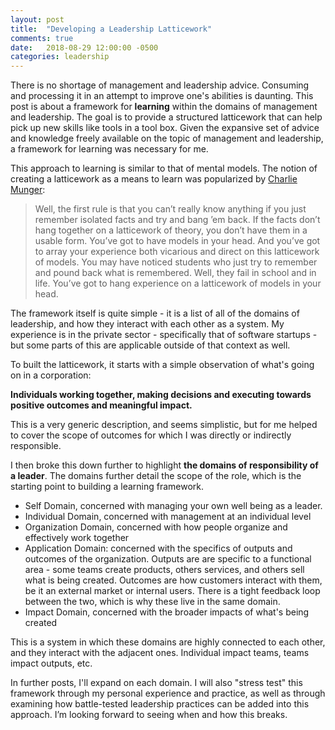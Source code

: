 ```yaml
---
layout: post
title:  "Developing a Leadership Latticework"
comments: true
date:   2018-08-29 12:00:00 -0500
categories: leadership
---
```

There is no shortage of management and leadership advice. Consuming and processing it in an attempt to improve one's abilities is daunting. This post is about a framework for **learning** within the domains of management and leadership. The goal is to provide a structured latticework that can help pick up new skills like tools in a tool box. Given the expansive set of advice and knowledge freely available on the topic of management and leadership, a framework for learning was necessary for me.

This approach to learning is similar to that of mental models. The notion of creating a latticework as a means to learn was popularized by [Charlie Munger](https://old.ycombinator.com/munger.html):

>Well, the first rule is that you can’t really know anything if you just remember isolated facts and try and bang ’em back. If the facts don’t hang together on a latticework of theory, you don’t have them in a usable form. You’ve got to have models in your head. And you’ve got to array your experience both vicarious and direct on this latticework of models. You may have noticed students who just try to remember and pound back what is remembered. Well, they fail in school and in life. You’ve got to hang experience on a latticework of models in your head.

The framework itself is quite simple - it is a list of all of the domains of leadership, and how they interact with each other as a system. My experience is in the private sector - specifically that of software startups - but some parts of this are applicable outside of that context as well.

To built the latticework, it starts with a simple observation of what's going on in a corporation:

**Individuals working together, making decisions and executing towards positive outcomes and meaningful impact.** 

This is a very generic description, and seems simplistic, but for me helped to cover the scope of outcomes for which I was directly or indirectly responsible.

I then broke this down further to highlight **the domains of responsibility of a leader**. The domains further detail the scope of the role, which is the starting point to building a learning framework.

* Self Domain, concerned with managing your own well being as a leader. 
* Individual Domain, concerned with management at an individual level 
* Organization Domain, concerned with how people organize and effectively work together
* Application Domain: concerned with the specifics of outputs and outcomes of the organization. Outputs are are specific to a functional area - some teams create products, others services, and others sell what is being created. Outcomes are how customers interact with them, be it an external market or internal users. There is a tight feedback loop between the two, which is why these live in the same domain. 
* Impact Domain, concerned with the broader impacts of what's being created

This is a system in which these domains are highly connected to each other, and they interact with the adjacent ones. Individual impact teams, teams impact outputs, etc. 

In further posts, I'll expand on each domain. I will also "stress test" this framework through my personal experience and practice, as well as through examining how battle-tested leadership practices can be added into this approach. I’m looking forward to seeing when and how this breaks. 